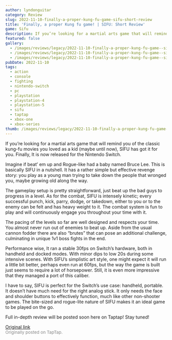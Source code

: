 ```yaml
---
author: lyndonguitar
category: Review
slug: 2022-11-10-finally-a-proper-kung-fu-game-sifu-short-review
title: 'Finally, a proper Kung fu game! | SIFU: Short Review'
game: Sifu
description: If you’re looking for a martial arts game that will remind you of the classic kung-fu movies you loved as a kid (maybe until now), SIFU has got it for you. Finally, It is now released for the Nintendo Switch.
featured: false
gallery:
  - /images/reviews/legacy/2022-11-10-finally-a-proper-kung-fu-game--sifu-short-review-0.avif
  - /images/reviews/legacy/2022-11-10-finally-a-proper-kung-fu-game--sifu-short-review-1.avif
  - /images/reviews/legacy/2022-11-10-finally-a-proper-kung-fu-game--sifu-short-review-2.avif
pubDate: 2022-11-10
tags:
  - action
  - console
  - fighting
  - nintendo-switch
  - pc
  - playstation
  - playstation-4
  - playstation-5
  - sifu
  - taptap
  - xbox-one
  - xbox-series
thumb: /images/reviews/legacy/2022-11-10-finally-a-proper-kung-fu-game--sifu-short-review-0.avif
---
```


If you’re looking for a martial arts game that will remind you of the classic kung-fu movies you loved as a kid (maybe until now), SIFU has got it for you. Finally, It is now released for the Nintendo Switch.

Imagine if beat’ em up and Rogue-like had a baby named Bruce Lee. This is basically SIFU in a nutshell. It has a rather simple but effective revenge story: you play as a young man trying to take down the people that wronged you, maybe growing old along the way.

The gameplay setup is pretty straightforward, just beat up the bad guys to progress in a level. As for the combat, SIFU is intensely kinetic; every successful punch, kick, parry, dodge, or takedown, either to you or to the enemy can be felt and has heavy weight to it. The combat system is fun to play and will continuously engage you throughout your time with it.

The pacing of the levels so far are well designed and respects your time. You almost never run out of enemies to beat up. Aside from the usual cannon fodder there are also “brutes” that can pose an additional challenge, culminating in unique 1v1 boss fights in the end.

Performance wise, It ran a stable 30fps on Switch’s hardware, both in handheld and docked modes. With minor dips to low 20s during some intensive scenes. With SIFU’s simplistic art style, one might expect it will run a little bit better, perhaps even run at 60fps, but the way the game is built just seems to require a lot of horsepower. Still, it is even more impressive that they managed a port of this caliber.

I have to say, SIFU is perfect for the Switch’s use case: handheld, portable. It doesn’t have much need for the right analog stick. It only needs the face and shoulder buttons to effectively function, much like other non-shooter games. The bite-sized and rogue-lite nature of SIFU makes it an ideal game to be played on the go.

Full in-depth review will be posted soon here on Taptap! Stay tuned!

[Original link](https://www.taptap.io/post/2644530)<br><span style="font-size: 0.95em; color: #888;">Originally posted on TapTap.</span>